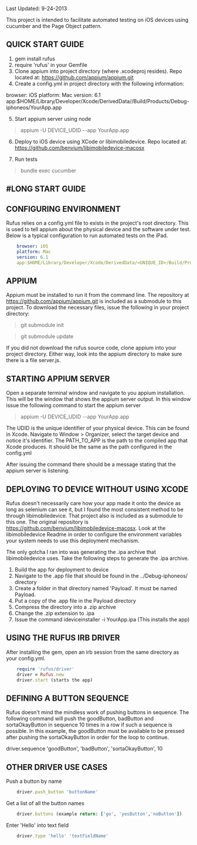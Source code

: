 Last Updated: 9-24-2013

This project is intended to facilitate automated testing on iOS devices using cucumber and the Page Object pattern. 


QUICK START GUIDE
-----------------
1. gem install rufus
2. require 'rufus' in your Gemfile
3. Clone appium into project directory (where .xcodeproj resides). Repo located at: https://github.com/appium/appium.git
4. Create a config.yml in project directory with the following information:

browser: iOS
platform: Mac
version: 6.1
app:$HOME/Library/Developer/Xcode/DerivedData/<UNIQUE>/Build/Products/Debug-iphoneos/YourApp.app 

5. Start appium server using node
>appium -U DEVICE_UDID --app YourApp.app

6. Deploy to iOS device using XCode or libimobiledevice. Repo located at: https://github.com/benvium/libimobiledevice-macosx

7. Run tests
>bundle exec cucumber


#LONG START GUIDE
----------------

CONFIGURING ENVIRONMENT 
-----------------------
Rufus relies on a config.yml file to exists in the project's root directory. This is used to tell appium about the physical device and the software under test. Below is a typical configuration to run automated tests on the iPad.

````YAML
    browser: iOS
    platform: Mac
    version: 6.1
    app:$HOME/Library/Developer/Xcode/DerivedData/<UNIQUE_ID>/Build/Products/Debug-iphoneos/YourApp.app 
````

APPIUM
------

Appium must be installed to run it from the command line. The repository at https://github.com/appium/appium.git is included as a submodule to this project. To download the necessary files, issue the following in your project directory:

>git submodule init

>git submodule update

If you did not download the rufus source code, clone appium into your project directory. Either way, look into the appium directory to make sure there is a file server.js. 



STARTING APPIUM SERVER
-----------------------------------------
Open a separate terminal window and navigate to you appium installation. This will be the window that shows the appium server output. In this window issue the following command to start the appium server

>appium -U DEVICE_UDID --app YourApp.app

The UDID is the unique identifier of your physical device. This can be found in Xcode. Navigate to Window > Organizer, select the target device and notice it's identifier. The PATH_TO_APP is the path to the compiled app that Xcode produces. It should be the same as the path configured in the config.yml

After issuing the command there should be a message stating that the appium server is listening. 

DEPLOYING TO DEVICE WITHOUT USING XCODE
---------------------------------------

Rufus doesn't necessarily care how your app made it onto the device as long as selenium can see it, but I found the most consistent method to be through libimobiledevice. That project also is included as a submodule to this one. The original repository is https://github.com/benvium/libimobiledevice-macosx. Look at the libimobiledevice Readme in order to configure the environment variables your system needs to use this deployment mechanism. 

The only gotcha I ran into was generating the .ipa archive that libimobiledevice uses. Take the following steps to generate the .ipa archive.

1. Build the app for deployment to device
2. Navigate to the .app file that should be found in the ../Debug-iphoneos/ directory
3. Create a folder in that directory named 'Payload'. It must be named Payload.
4. Put a copy of the .app file in the Payload directory
5. Compress the directory into a .zip archive
6. Change the .zip extension to .ipa
7. Issue the command ideviceinstaller -i YourApp.ipa (This installs the app)


USING THE RUFUS IRB DRIVER
--------------------------
After installing the gem, open an irb session from the same directory as your config.yml. 

````ruby
    require 'rufus/driver'
    driver = Rufus.new
    driver.start (starts the app)
````

DEFINING A BUTTON SEQUENCE
--------------------------

Rufus doesn't mind the mindless work of pushing buttons in sequence. The following command will push the goodButton, badButton and sortaOkayButton in sequence 10 times in a row if such a sequence is possible. In this example, the goodButton must be available to be pressed after pushing the sortaOkayButton in order for the loop to continue. 

driver.sequence 'goodButton', 'badButton', 'sortaOkayButton', 10

OTHER DRIVER USE CASES
----------------------

Push a button by name

````ruby
    driver.push_button 'buttonName'
````

Get a list of all the button names

````ruby
    driver.buttons (example return: ['go', 'yesButton','noButton'])
````

Enter 'Hello' into text field

````ruby
    driver.type 'hello' 'textFieldName'
````
